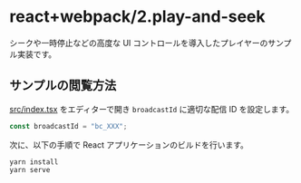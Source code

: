# react+webpack/2.play-and-seek

シークや一時停止などの高度な UI コントロールを導入したプレイヤーのサンプル実装です。

## サンプルの閲覧方法

[src/index.tsx](./src/index.tsx) をエディターで開き `broadcastId` に適切な配信 ID を設定します。

```typescript
const broadcastId = "bc_XXX";
```

次に、以下の手順で React アプリケーションのビルドを行います。

```shell
yarn install
yarn serve
```
